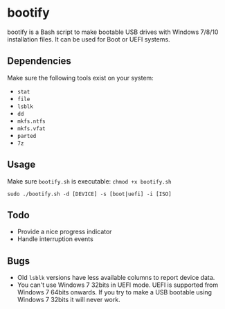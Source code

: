 # bootify

bootify is a Bash script to make bootable USB drives with Windows 7/8/10 
installation files. It can be used for Boot or UEFI systems.

## Dependencies

Make sure the following tools exist on your system:

* `stat`
* `file`
* `lsblk`
* `dd`
* `mkfs.ntfs`
* `mkfs.vfat`
* `parted`
* `7z`

## Usage

Make sure `bootify.sh` is executable: `chmod +x bootify.sh`

`sudo ./bootify.sh -d [DEVICE] -s [boot|uefi] -i [ISO]`

## Todo

* Provide a nice progress indicator
* Handle interruption events

## Bugs

* Old `lsblk` versions have less available columns to report device data.
* You can't use Windows 7 32bits in UEFI mode. UEFI is supported from Windows 7 64bits onwards. If you try to make a USB bootable using Windows 7 32bits it will never work.
